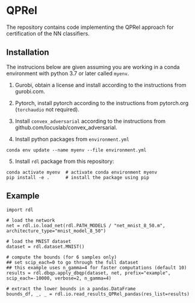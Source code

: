 # QPRel

The repository contains code implementing the QPRel approach for certification of the NN classifiers.

## Installation

The instrucions below are given assuming you are working in a conda environment with python 3.7 or later called `myenv`.

1. Gurobi, obtain a license and install according to the instructions from gurobi.com.

2. Pytorch, install pytorch according to the instructions from pytorch.org (`torchaudio` not required).

3. Install `convex_adversarial` according to the instructions from github.com/locuslab/convex_adversarial.

4. Install python packages from `environment.yml`
```
conda env update --name myenv --file environment.yml
```

5. Install `rdl` package from this repository:
```
conda activate myenv  # activate conda environment myenv
pip install -e .      # install the package using pip
```

## Example

```
import rdl

# load the network
net = rdl.io.load_net(rdl.PATH_MODELS / "net_mnist_8_50.m", architecture_type="mnist_model_8_50")

# load the MNIST dataset
dataset = rdl.dataset.MNIST()

# compute the bounds (for 6 samples only)
## set scip_each=0 to go through the full dataset
## this example uses n_gamma=4 for faster computations (default 10)
results = rdl.dbqp.apply_dbqp(dataset, net, prefix="example", scip_each=-10000, verbose=2, n_gamma=4)

# extract the lower bounds in a pandas.DataFrame
bounds_df, _, _ = rdl.io.read_results_QPRel_pandas(res_list=results)
```